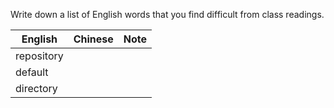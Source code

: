 Write down a list of English words that you find difficult from class readings. 

|English|Chinese|Note|
|---|---|---|
|repository|||
|default|||
|directory|||
